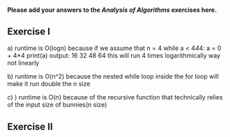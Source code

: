 #### Please add your answers to the ***Analysis of  Algorithms*** exercises here.

## Exercise I

a) runtime is O(logn)
because if we assume that n = 4 
while a < 4*4*4:
    a = 0 + 4*4
    print(a)
output:
16
32
48
64
this will run 4 times logarithmically  way not linearly 


b) runtime is O(n^2) 
because the nested while loop inside the for loop will make it run double the n size


c) ) runtime is O(n)
     because of the recursive function that technically relies of the input size
     of bunnies(n size)

## Exercise II


